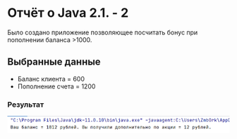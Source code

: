 # Отчёт о Java 2.1. - 2

Было создано приложение позволяющее посчитать бонус при пополнении баланса >1000. 

## Выбранные данные
* Баланс клиента = 600
* Пополнение счета = 1200
### Результат

![Полученный результат](https://github.com/ZmbOrk/Homework-2.1.-Java---2/blob/master/Screan1.png "Результат задачи")
